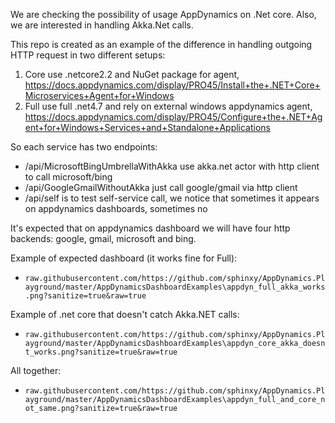 We are checking the possibility of usage AppDynamics on .Net core. Also, we are interested in handling Akka.Net calls. 


This repo is created as an example of the difference in handling outgoing HTTP request in two different setups:
1) Core use .netcore2.2 and NuGet package for agent, https://docs.appdynamics.com/display/PRO45/Install+the+.NET+Core+Microservices+Agent+for+Windows
2) Full use full .net4.7 and rely on external windows appdynamics agent, https://docs.appdynamics.com/display/PRO45/Configure+the+.NET+Agent+for+Windows+Services+and+Standalone+Applications

So each service has two endpoints:

  * /api/MicrosoftBingUmbrellaWithAkka use akka.net actor with http client to call microsoft/bing
  * /api/GoogleGmailWithoutAkka just call google/gmail via http client
  * /api/self is to test self-service call, we notice that sometimes it appears on appdynamics dashboards, sometimes no

It's expected that on appdynamics dashboard we will have four http backends: google, gmail, microsoft and bing.

Example of expected dashboard (it works fine for Full):

- `raw.githubusercontent.com/https://github.com/sphinxy/AppDynamics.Playground/master/AppDynamicsDashboardExamples\appdyn_full_akka_works.png?sanitize=true&raw=true`

Example of .net core that doesn't catch Akka.NET calls:

- `raw.githubusercontent.com/https://github.com/sphinxy/AppDynamics.Playground/master/AppDynamicsDashboardExamples\appdyn_core_akka_doesnt_works.png?sanitize=true&raw=true`

All together:

- `raw.githubusercontent.com/https://github.com/sphinxy/AppDynamics.Playground/master/AppDynamicsDashboardExamples\appdyn_full_and_core_not_same.png?sanitize=true&raw=true`


